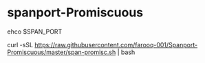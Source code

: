 # spanport-Promiscuous

ehco $SPAN_PORT   

curl -sSL https://raw.githubusercontent.com/farooq-001/Spanport-Promiscuous/master/span-promisc.sh | bash

